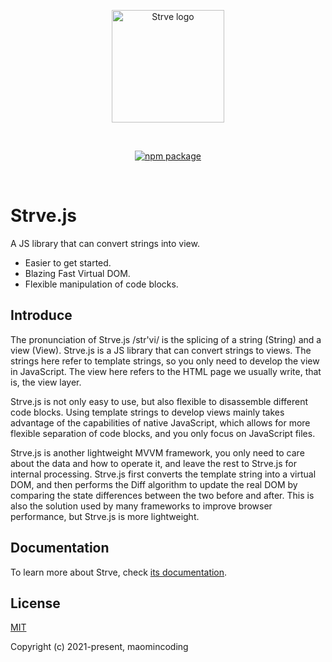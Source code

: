<p align="center">
  <a href="https://github.com/maomincoding/strve" target="_blank" rel="noopener noreferrer">
    <img width="180" src="https://maomincoding.github.io/strvejs-doc/logo.png" alt="Strve logo">
  </a>
</p>
<br/>
<p align="center">
  <a href="https://npmjs.com/package/strvejs"><img src="https://badgen.net/npm/v/strvejs" alt="npm package"></a>
</p>
<br/>

# Strve.js

A JS library that can convert strings into view.

- Easier to get started.
- Blazing Fast Virtual DOM.
- Flexible manipulation of code blocks.

## Introduce

The pronunciation of Strve.js /str'vi/ is the splicing of a string (String) and a view (View). Strve.js is a JS library that can convert strings to views. The strings here refer to template strings, so you only need to develop the view in JavaScript. The view here refers to the HTML page we usually write, that is, the view layer.

Strve.js is not only easy to use, but also flexible to disassemble different code blocks. Using template strings to develop views mainly takes advantage of the capabilities of native JavaScript, which allows for more flexible separation of code blocks, and you only focus on JavaScript files.

Strve.js is another lightweight MVVM framework, you only need to care about the data and how to operate it, and leave the rest to Strve.js for internal processing. Strve.js first converts the template string into a virtual DOM, and then performs the Diff algorithm to update the real DOM by comparing the state differences between the two before and after. This is also the solution used by many frameworks to improve browser performance, but Strve.js is more lightweight.

## Documentation

To learn more about Strve, check [its documentation](https://maomincoding.github.io/strvejs-doc/).

## License

[MIT](http://opensource.org/licenses/MIT)

Copyright (c) 2021-present, maomincoding
